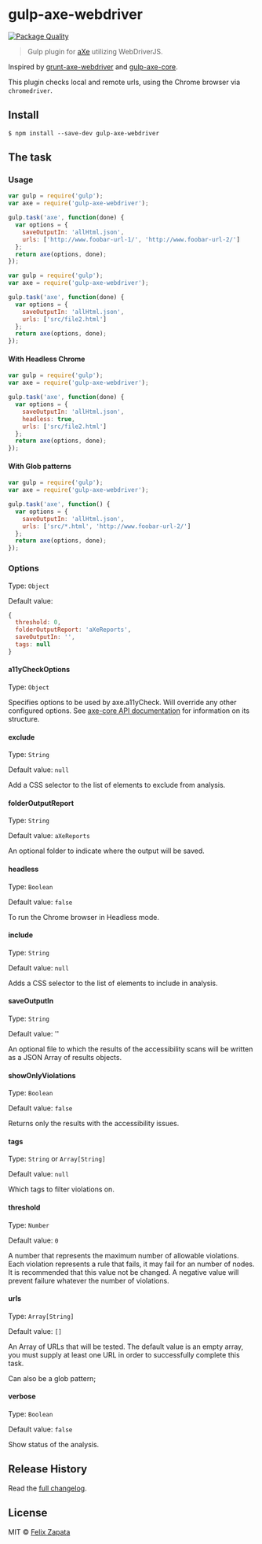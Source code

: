 # gulp-axe-webdriver

[![Package Quality](http://npm.packagequality.com/badge/gulp-axe-webdriver.png)](http://npm.packagequality.com/badge/gulp-axe-webdriver.png)

> Gulp plugin for [aXe](https://github.com/dequelabs/axe-core) utilizing WebDriverJS.

Inspired by [grunt-axe-webdriver](https://github.com/dequelabs/grunt-axe-webdriver) and [gulp-axe-core](https://github.com/felixzapata/gulp-axe-core).

This plugin checks local and remote urls, using the Chrome browser via `chromedriver`.

## Install

```
$ npm install --save-dev gulp-axe-webdriver
```

## The task

### Usage

```js
var gulp = require('gulp');
var axe = require('gulp-axe-webdriver');

gulp.task('axe', function(done) {
  var options = {
    saveOutputIn: 'allHtml.json',
    urls: ['http://www.foobar-url-1/', 'http://www.foobar-url-2/']
  };
  return axe(options, done);
});
```

```js
var gulp = require('gulp');
var axe = require('gulp-axe-webdriver');

gulp.task('axe', function(done) {
  var options = {
    saveOutputIn: 'allHtml.json',
    urls: ['src/file2.html']
  };
  return axe(options, done);	
});
```

#### With Headless Chrome 

```js
var gulp = require('gulp');
var axe = require('gulp-axe-webdriver');

gulp.task('axe', function(done) {
  var options = {
    saveOutputIn: 'allHtml.json',
    headless: true,
    urls: ['src/file2.html']
  };
  return axe(options, done);	
});
```

#### With Glob patterns

```js
var gulp = require('gulp');
var axe = require('gulp-axe-webdriver');

gulp.task('axe', function() {
  var options = {
    saveOutputIn: 'allHtml.json',
    urls: ['src/*.html', 'http://www.foobar-url-2/']
  };
  return axe(options, done);
});
```

### Options
Type: `Object`

Default value:
```js
{
  threshold: 0,
  folderOutputReport: 'aXeReports',
  saveOutputIn: '',
  tags: null
}
```

#### a11yCheckOptions
Type: `Object`

Specifies options to be used by axe.a11yCheck. Will override any other configured options. See [axe-core API documentation](https://github.com/dequelabs/axe-core/blob/master/doc/API.md) for information on its structure.

#### exclude
Type: `String`

Default value: `null`

Add a CSS selector to the list of elements to exclude from analysis.

#### folderOutputReport
Type: `String`

Default value: `aXeReports`

An optional folder to indicate where the output will be saved.

#### headless
Type: `Boolean`

Default value: `false`

To run the Chrome browser in Headless mode.

#### include
Type: `String`

Default value: `null`

Adds a CSS selector to the list of elements to include in analysis.

#### saveOutputIn
Type: `String`

Default value: ''

An optional file to which the results of the accessibility scans will be written as a JSON Array of results objects.

#### showOnlyViolations
Type: `Boolean`

Default value: `false`

Returns only the results with the accessibility issues.

#### tags
Type: `String` or `Array[String]`

Default value: `null`

Which tags to filter violations on.

#### threshold
Type: `Number`

Default value: `0`

A number that represents the maximum number of allowable violations. Each violation represents a rule that fails, it may fail for an number of nodes. It is recommended that this value not be changed.
A negative value will prevent failure whatever the number of violations.

#### urls
Type: `Array[String]`

Default value: `[]`

An Array of URLs that will be tested. The default value is an empty array, you must supply at least one URL in order to successfully complete this task.

Can also be a glob pattern;

#### verbose
Type: `Boolean`

Default value: `false`

Show status of the analysis.

## Release History

Read the [full changelog](CHANGELOG.md).

## License

MIT © [Felix Zapata](http://github.com/felixzapata)
